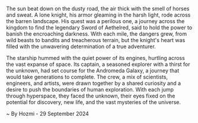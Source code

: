 
The sun beat down on the dusty road, the air thick with the smell of horses and sweat. A lone knight, his armor gleaming in the harsh light, rode across the barren landscape. His quest was a perilous one, a journey across the kingdom to find the legendary Sword of Aethelred, said to hold the power to banish the encroaching darkness. With each mile, the dangers grew, from wild beasts to bandits and treacherous terrain, but the knight's heart was filled with the unwavering determination of a true adventurer.

The starship hummed with the quiet power of its engines, hurtling across the vast expanse of space. Its captain, a seasoned explorer with a thirst for the unknown, had set course for the Andromeda Galaxy, a journey that would take generations to complete. The crew, a mix of scientists, engineers, and artists, were drawn together by a shared curiosity and a desire to push the boundaries of human exploration. With each jump through hyperspace, they faced the unknown, their eyes fixed on the potential for discovery, new life, and the vast mysteries of the universe. 

~ By Hozmi - 29 September 2024
